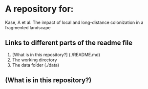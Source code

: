 # A repository for:

Kase, A et al. The impact of local and long-distance colonization in a fragmented landscape

## Links to different parts of the readme file

1. [What is in this repository?] (./README.md)
2. The working directory
3. The data folder (./data)

## (What is in this repository?)
